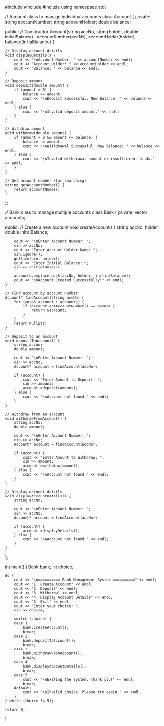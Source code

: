 #include <iostream>
#include <string>
#include <vector>
using namespace std;

// Account class to manage individual accounts
class Account {
private:
    string accountNumber;
    string accountHolder;
    double balance;

public:
    // Constructor
    Account(string accNo, string holder, double initialBalance)
        : accountNumber(accNo), accountHolder(holder), balance(initialBalance) {}

    // Display account details
    void displayDetails() {
        cout << "\nAccount Number: " << accountNumber << endl;
        cout << "Account Holder: " << accountHolder << endl;
        cout << "Balance: " << balance << endl;
    }

    // Deposit amount
    void deposit(double amount) {
        if (amount > 0) {
            balance += amount;
            cout << "\nDeposit Successful. New Balance: " << balance << endl;
        } else {
            cout << "\nInvalid deposit amount." << endl;
        }
    }

    // Withdraw amount
    void withdraw(double amount) {
        if (amount > 0 && amount <= balance) {
            balance -= amount;
            cout << "\nWithdrawal Successful. New Balance: " << balance << endl;
        } else {
            cout << "\nInvalid withdrawal amount or insufficient funds." << endl;
        }
    }

    // Get account number (for searching)
    string getAccountNumber() {
        return accountNumber;
    }
};

// Bank class to manage multiple accounts
class Bank {
private:
    vector<Account> accounts;

public:
    // Create a new account
    void createAccount() {
        string accNo, holder;
        double initialBalance;

        cout << "\nEnter Account Number: ";
        cin >> accNo;
        cout << "Enter Account Holder Name: ";
        cin.ignore();
        getline(cin, holder);
        cout << "Enter Initial Balance: ";
        cin >> initialBalance;

        accounts.emplace_back(accNo, holder, initialBalance);
        cout << "\nAccount Created Successfully!" << endl;
    }

    // Find account by account number
    Account* findAccount(string accNo) {
        for (auto& account : accounts) {
            if (account.getAccountNumber() == accNo) {
                return &account;
            }
        }
        return nullptr;
    }

    // Deposit to an account
    void depositToAccount() {
        string accNo;
        double amount;

        cout << "\nEnter Account Number: ";
        cin >> accNo;
        Account* account = findAccount(accNo);

        if (account) {
            cout << "Enter Amount to Deposit: ";
            cin >> amount;
            account->deposit(amount);
        } else {
            cout << "\nAccount not found." << endl;
        }
    }

    // Withdraw from an account
    void withdrawFromAccount() {
        string accNo;
        double amount;

        cout << "\nEnter Account Number: ";
        cin >> accNo;
        Account* account = findAccount(accNo);

        if (account) {
            cout << "Enter Amount to Withdraw: ";
            cin >> amount;
            account->withdraw(amount);
        } else {
            cout << "\nAccount not found." << endl;
        }
    }

    // Display account details
    void displayAccountDetails() {
        string accNo;

        cout << "\nEnter Account Number: ";
        cin >> accNo;
        Account* account = findAccount(accNo);

        if (account) {
            account->displayDetails();
        } else {
            cout << "\nAccount not found." << endl;
        }
    }
};

int main() {
    Bank bank;
    int choice;

    do {
        cout << "\n========== Bank Management System ==========" << endl;
        cout << "1. Create Account" << endl;
        cout << "2. Deposit" << endl;
        cout << "3. Withdraw" << endl;
        cout << "4. Display Account Details" << endl;
        cout << "5. Exit" << endl;
        cout << "Enter your choice: ";
        cin >> choice;

        switch (choice) {
        case 1:
            bank.createAccount();
            break;
        case 2:
            bank.depositToAccount();
            break;
        case 3:
            bank.withdrawFromAccount();
            break;
        case 4:
            bank.displayAccountDetails();
            break;
        case 5:
            cout << "\nExiting the system. Thank you!" << endl;
            break;
        default:
            cout << "\nInvalid choice. Please try again." << endl;
        }
    } while (choice != 5);

    return 0;
}
